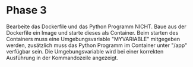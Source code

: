 # Phase 3

Bearbeite das Dockerfile und das Python Programm NICHT. Baue aus der Dockerfile ein Image und starte dieses als Container. Beim starten des Containers muss eine Umgebungsvariable "MYVARIABLE" mitgegeben werden, zusätzlich muss das Python Programm im Container unter "/app" verfügbar sein. Die Umgebungsvariable wird bei einer korrekten Ausführung in der Kommandozeile angezeigt.